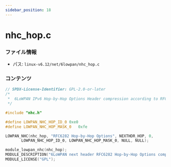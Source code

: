 ```yaml
---
sidebar_position: 18
---
```

# nhc_hop.c

### ファイル情報

- パス: `linux-v6.12/net/6lowpan/nhc_hop.c`

### コンテンツ

```c
// SPDX-License-Identifier: GPL-2.0-or-later
/*
 *	6LoWPAN IPv6 Hop-by-Hop Options Header compression according to RFC6282
 */

#include "nhc.h"

#define LOWPAN_NHC_HOP_ID_0	0xe0
#define LOWPAN_NHC_HOP_MASK_0	0xfe

LOWPAN_NHC(nhc_hop, "RFC6282 Hop-by-Hop Options", NEXTHDR_HOP, 0,
	   LOWPAN_NHC_HOP_ID_0, LOWPAN_NHC_HOP_MASK_0, NULL, NULL);

module_lowpan_nhc(nhc_hop);
MODULE_DESCRIPTION("6LoWPAN next header RFC6282 Hop-by-Hop Options compression");
MODULE_LICENSE("GPL");

```
